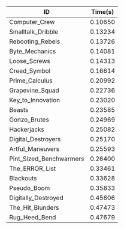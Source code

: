 |ID|Time(s)|
|-|-|
|Computer_Crew|0.10650|
|Smalltalk_Dribble|0.13234|
|Rebooting_Rebels|0.13726|
|Byte_Mechanics|0.14081|
|Loose_Screws|0.14313|
|Creed_Symbol|0.16614|
|Prime_Calculus|0.20992|
|Grapevine_Squad|0.22736|
|Key_to_Innovation|0.23020|
|Beasts|0.23585|
|Gonzo_Brutes|0.24969|
|Hackerjacks|0.25082|
|Digital_Destroyers|0.25170|
|Artful_Maneuvers|0.25593|
|Pint_Sized_Benchwarmers|0.26400|
|The_ERROR_List|0.33461|
|Blackouts|0.33628|
|Pseudo_Boom|0.35833|
|Digitally_Destroyed|0.45606|
|The_Hit_Blunders|0.47473|
|Rug_Heed_Bend|0.47679|

